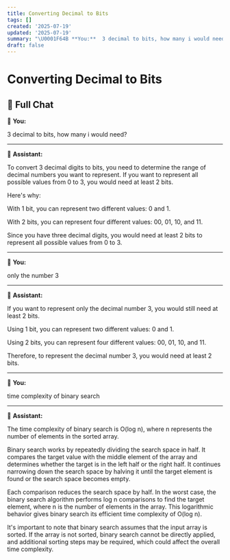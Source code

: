```yaml
---
title: Converting Decimal to Bits
tags: []
created: '2025-07-19'
updated: '2025-07-19'
summary: "\U0001F64B **You:**  3 decimal to bits, how many i would need?"
draft: false
---
```


# Converting Decimal to Bits

## 🧠 Full Chat

🙋 **You:**

3 decimal to bits, how many i would need?

---

🤖 **Assistant:**

To convert 3 decimal digits to bits, you need to determine the range of decimal numbers you want to represent. If you want to represent all possible values from 0 to 3, you would need at least 2 bits.

Here's why:

With 1 bit, you can represent two different values: 0 and 1.

With 2 bits, you can represent four different values: 00, 01, 10, and 11.

Since you have three decimal digits, you would need at least 2 bits to represent all possible values from 0 to 3.

---

🙋 **You:**

only the number 3

---

🤖 **Assistant:**

If you want to represent only the decimal number 3, you would still need at least 2 bits.

Using 1 bit, you can represent two different values: 0 and 1.

Using 2 bits, you can represent four different values: 00, 01, 10, and 11.

Therefore, to represent the decimal number 3, you would need at least 2 bits.

---

🙋 **You:**

time complexity of binary search

---

🤖 **Assistant:**

The time complexity of binary search is O(log n), where n represents the number of elements in the sorted array.

Binary search works by repeatedly dividing the search space in half. It compares the target value with the middle element of the array and determines whether the target is in the left half or the right half. It continues narrowing down the search space by halving it until the target element is found or the search space becomes empty.

Each comparison reduces the search space by half. In the worst case, the binary search algorithm performs log n comparisons to find the target element, where n is the number of elements in the array. This logarithmic behavior gives binary search its efficient time complexity of O(log n).

It's important to note that binary search assumes that the input array is sorted. If the array is not sorted, binary search cannot be directly applied, and additional sorting steps may be required, which could affect the overall time complexity.